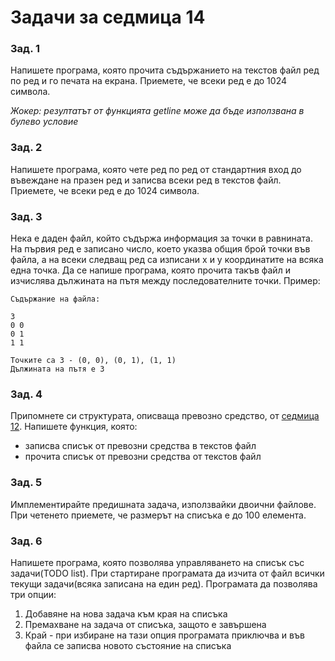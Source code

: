 # Задачи за седмица 14

### Зад. 1

Напишете програма, която прочита съдържанието на текстов файл ред по ред и го печата на екрана. Приемете, че всеки ред е до 1024 символа. 

*Жокер: резултатът от функцията getline може да бъде използвана в булево условие*

### Зад. 2

Напишете програма, която чете ред по ред от стандартния вход до въвеждане на празен ред и записва всеки ред в текстов файл. Приемете, че всеки ред е до 1024 символа.


### Зад. 3

Нека е даден файл, който съдържа информация за точки в равнината. На първия ред е записано число, което указва общия брой точки във файла, а на всеки следващ ред са изписани x и y координатите на всяка една точка. Да се напише програма, която прочита такъв файл и изчислява дължината на пътя между последователните точки. Пример:

```
Съдържание на файла:

3 
0 0
0 1
1 1

Точките са 3 - (0, 0), (0, 1), (1, 1)
Дължината на пътя е 3
```

### Зад. 4

Припомнете си структурата, описваща превозно средство, от [седмица 12](../week12/tasks.md#зад-9). Напишете функция, която:

* записва списък от превозни средства в текстов файл
* прочита списък от превозни средства от текстов файл

### Зад. 5

Имплементирайте предишната задача, използвайки двоични файлове. При четенето приемете, че размерът на списъка е до 100 елемента.

### Зад. 6

Напишете програма, която позволява управляването на списък със задачи(TODO list). При стартиране програмата да изчита от файл всички текущи задачи(всяка записана на един ред). Програмата да позволява три опции:

1) Добавяне на нова задача към края на списъка
2) Премахване на задача от списъка, защото е завършена
3) Край - при избиране на тази опция програмата приключва и във файла се записва новото състояние на списъка
